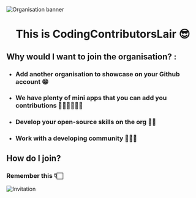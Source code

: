 ![Organisation banner](https://user-images.githubusercontent.com/70807684/155598813-e68ec3a3-3c8a-4326-9fc3-899c6fd3d2cf.gif)


<h1 align="center">
  This is CodingContributorsLair 😎
</h1>

## Why would I want to join the organisation? :
 - ### Add another organisation to showcase on your Github account 😁
 - ### We have plenty of mini apps that you can add you contributions 👩🏻‍💻👨🏻‍💻
 - ### Develop your open-source skills on the org 💪🏻
 - ### Work with a developing community 👧🏻👦

## How do I join?
### Remember this 👇🏻

![Invitation](https://user-images.githubusercontent.com/70807684/155737113-422f6950-735d-44c8-9964-5c66ccc8b20e.gif)


